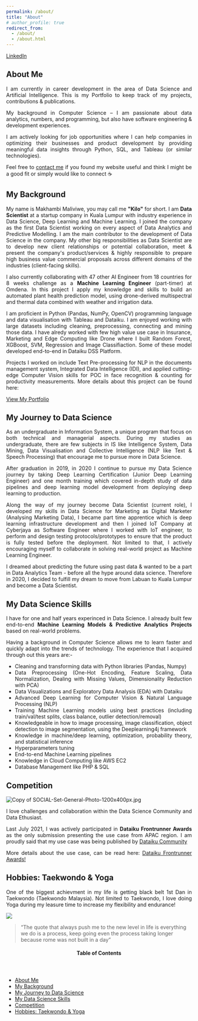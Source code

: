 ```yaml
---
permalink: /about/
title: "About"
# author_profile: true
redirect_from: 
  - /about/
  - /about.html
---
```



<!-- CTA Button for the CV, Portfolio and LinkedIn -->
<p class="text-center"> <a href="https://www.linkedin.com/in/kilo-dlamini-404b811a7/" class="btn btn--info">LinkedIn</a></p>

About Me
---
<p style="text-align:justify">
I am currently in career development in the area of Data Science and Artificial Intelligence. This is my Portfolio to keep track of my projects, contributions & publications.</p>

<p style="text-align:justify">
My background in Computer Science – I am passionate about data analytics, numbers, and programming, but also have software engineering & development experiences.</p>

<p style="text-align:justify">
I am actively looking for job opportunities where I can help companies in optimizing their businesses and product development by providing meaningful data insights through Python, SQL, and Tableau (or similar technologies).</p>

<p style="text-align:justify">
Feel free to <a href="https://www.linkedin.com/in/kilo-dlamini-404b811a7/">contact me</a> if you found my website useful and think I might be a good fit or simply would like to connect ☕</p> 

My Background
---
<p style="text-align:justify">
My name is Makhambi Maliviwe, you may call me <strong>"Kilo"</strong> for short. I am <strong> Data Scientist </strong> at a startup company in Kuala Lumpur with industry experience in Data Science, Deep Learning and Machine Learning. I joined the company as the first Data Scientist working on every aspect of Data Analytics and Predictive Modelling. I am the main contributor to the development of Data Science in the company.
My other big responsibilities as Data Scientist are to develop new client relationships or potential collaboration, meet & present the company's product/services & highly responsible to prepare high business value commercial proposals across different domains of the industries (client-facing skills). </p>
<p style="text-align:justify">
I also currently collaborating with 47 other AI Engineer from 18 countries for 8 weeks challenge as a <strong>Machine Learning Engineer</strong> (part-timer) at Omdena. In this project I apply my knowledge and skills to build an automated plant health prediction model, using drone-derived multispectral and thermal data combined with weather and irrigation data. </p>
<p style="text-align:justify">
I am proficient in Python (Pandas, NumPy, OpenCV) programming language and data visualisation with Tableau and Dataiku. I am enjoyed working with large datasets including cleaning, preprocessing, connecting and mining those data. I have alredy worked with few high value use case in Insurance, Marketing and Edge Computing like Drone where I built Random Forest, XGBoost, SVM, Regression and Image Classifiaction. Some of these model developed end-to-end in Dataiku DSS Platform. </p>
<p style="text-align:justify">
Projects I worked on include Text Pre-processing for NLP in the documents management system, Integrated Data Intelligence (IDI), and applied cutting-edge Computer Vision skills  for POC in face recognition & counting for productivity measurements. More details about this project can be found here:
<p class="text-center"><a href="https://sulaihasubi.github.io/portfolio/" class="btn btn--info">View My Portfolio</a></p> </p>

My Journey to Data Science
---
<p style="text-align:justify">
As an undergraduate in Information System, a unique program that focus on both technical and managerial aspects. During my studies as undergraduate, there are few subjects in IS like Intelligence System, Data Mining, Data Visualisation and Collective Intelligence (NLP like Text & Speech Processing) that encourage me to pursue more in Data Science.</p>

<p style="text-align:justify">
After graduation in 2019, in 2020 I continue to pursue my Data Science journey by taking Deep Learning Certification (Junior Deep Learning Engineer) and one month training  which covered in-depth study of data pipelines and deep learning model development from deploying deep learning to production. 
</p>

<p style="text-align:justify">
Along the way of my journey become Data Scientist (current role), I developed my skills in Data Science for Marketing as Digital Marketer (Analysing Marketing Data), I became part time apprentice which is deep learning infrastructure development and then I joined IoT Company at Cyberjaya as Software Engineer where I worked with IoT engineer, to perform and design testing protocols/prototypes to ensure that the product is fully tested
before the deployment. Not limited to that, I actively encouraging myself to collaborate in solving real-world project as Machine Learning Engineer. 
</p> 

<p style="text-align:justify">
I dreamed about predicting the future using past data & wanted to be a part in Data Analytics Team - before all the hype around data science. Therefore in 2020, I decided to fulfill my dream to move from Labuan to Kuala Lumpur and become a Data Scientist.
</p>



My Data Science Skills
---
<p style="text-align:justify">
I have for one and half years experinced in Data Science. I already built few end-to-end <strong>Machine Learning Models & Predictive Analytics Projects</strong> based on real-world problems. 
</p>

<p style="text-align:justify">
Having a background in Computer Science allows me to learn faster and quickly adapt into the trends of technology. The experience that I acquired through out this years are:-
</p>
<ul style="text-align:justify">
  <li>Cleaning and transforming data with Python libraries (Pandas, Numpy)</li>
  <li>Data Preprocessing (One-Hot Encoding, Feature Scaling, Data Normalization, Dealing with Missing Values, Dimensionality Reduction with PCA)</li>
  <li>Data Visualizations and Exploratory Data Analysis (EDA) with Dataiku</li>
  <li>Advanced Deep Learning for Computer Vision & Natural Language Processing (NLP)</li>
  <li>Training Machine Learning models using best practices (including train/val/test splits, class balance, outlier detection/removal)</li>
  <li>Knowledgeable in how to image processing, image classification, object detection to image segmentation, using the Deeplearning4j framework</li>
  <li>Knowledge in machine/deep learning, optimization, probability theory, and statistical inference</li>
  <li>Hyperparameters tuning</li>
  <li>End-to-end Machine Learning pipelines</li>
  <li>Knowledge in Cloud Computing like AWS EC2</li>
  <li>Database Management like PHP & SQL</li>
</ul>


Competition
---

<img src="https://community.dataiku.com/t5/image/serverpage/image-id/3235i0C369546705BEB4E/image-size/large?v=v2&amp;px=999" role="button" title="Copy of SOCIAL-Set-General-Photo-1200x400px.jpg" alt="Copy of SOCIAL-Set-General-Photo-1200x400px.jpg" li-image-url="https://community.dataiku.com/t5/image/serverpage/image-id/3235i0C369546705BEB4E?v=v2" li-image-display-id="'3235i0C369546705BEB4E'" li-message-uid="'16117'" li-messages-message-image="true" li-bindable="" class="lia-media-image" tabindex="0" li-bypass-lightbox-when-linked="true" li-use-hover-links="false" li-compiled="true"> 
<p style="text-align:justify">
I love challenges and collaboration within the Data Science Community and Data Ethusiast. </p>
<p style="text-align:justify">
Last July 2021, I was actively participated in <strong>Dataiku Frontrunner Awards</strong> as the only submission presenting the use case from APAC region. I am proudly said that my use case was being published by <a href="https://community.dataiku.com">Dataiku  Community</a></p>
<p style="text-align:justify">
More details about the use case, can be read here: <a href="https://community.dataiku.com/t5/Dataiku-Frontrunner-Awards/RiseHill-Data-Analysis-Using-AI-to-combat-the-Rise-in-Corporate/ta-p/18184">Dataiku Frontrunner Awards!</a></p>


Hobbies: Taekwondo & Yoga
---
<p style="text-align:justify">
One of the biggest achievment in my life is getting black belt 1st Dan in Taekwondo (Taekwondo Malaysia). Not limited to Taekwondo, I love doing Yoga during my leasure time to increase my flexibility and endurance!</p>

<p><img src="https://sulaihasubi.github.io/assets/images/blackbelt.jpeg" class="align-center"></p>


<blockquote>
  <p>“The quote that always push me to the new level in life is everything we do is a process, keep going even the process taking longer because rome was not built in a day”</p>
</blockquote>

<!-- This is for Sidebar Menu on the Rigth Side -->
<aside class="sidebar__right ">
            <nav class="toc">
              <header><h4 class="nav__title"><i class="fas fa-bookmark"></i> Table of Contents</h4></header>
              <ul class="toc__menu">
  <li class=""><a href="#about-me">About Me</a></li>
  <li class=""><a href="#my-background">My Background</a></li>
  <li class=""><a href="#my-journey-to-data-science">My Journey to Data Science</a></li>
  <li class=""><a href="#my-data-science-skills">My Data Science Skills</a></li>
  <li class=""><a href="#competition">Competition</a></li>
  <li class=""><a href="#hobbies-taekwondo--yoga">Hobbies: Taekwondo & Yoga</a>